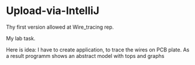 Upload-via-IntelliJ
===================

Thу first version allowed at Wire_tracing rep.

My lab task.

Here is idea: I have to create application, to trace the wires on PCB plate. 
As a result programm shows an abstract model with tops and graphs
